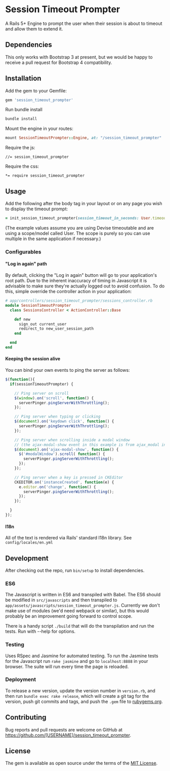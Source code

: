 # Session Timeout Prompter

A Rails 5+ Engine to prompt the user when their session is about to timeout and allow them to extend it.

## Dependencies

This only works with Bootstrap 3 at present, but we would be happy to receive a pull request for Bootstrap 4 compatibility.

## Installation

Add the gem to your Gemfile:

```ruby
gem 'session_timeout_prompter'
```

Run bundle install

```ruby
bundle install
```

Mount the engine in your routes:

```ruby
mount SessionTimeoutPrompter::Engine, at: "/session_timeout_prompter"
```

Require the js:

```
//= session_timeout_prompter
```

Require the css:

```
*= require session_timeout_prompter
```

## Usage

Add the following after the body tag in your layout or on any page you wish to display the timeout prompt:

```ruby
= init_session_timeout_prompter(session_timeout_in_seconds: User.timeout_in.to_i, seconds_to_warn_before_timeout: 305, scope: :user)
```
(The example values assume you are using Devise timeoutable and are using a scope/model called User. The scope is purely so you can use multiple in the same application if necessary.)


### Configurables

#### "Log in again" path
By default, clicking the "Log in again" button will go to your application's root path. Due to the inherent inaccuracy of timing in Javascript it is advisable to  make sure they're actually logged out to avoid confusion. To do this, simple override the controller action in your application:

```ruby
# app/controllers/session_timeout_prompter/sessions_controller.rb
module SessionTimeoutPrompter
  class SessionsController < ActionController::Base

    def new
      sign_out current_user
      redirect_to new_user_session_path
    end

  end
end
```

#### Keeping the session alive
You can bind your own events to ping the server as follows:

```javascript
$(function(){
  if(sessionTimeoutPrompter) {

    // Ping server on scroll
    $(window).on('scroll', function() {
      serverPinger.pingServerWithThrottling();
    });

    // Ping server when typing or clicking
    $(document).on('keydown click', function() {
      serverPinger.pingServerWithThrottling();
    });

    // Ping server when scrolling inside a modal window
    // (the ajax-modal-show event in this example is from ajax_modal in the epiJs gem)
    $(document).on('ajax-modal-show', function() {
      $('#modalWindow').scroll( function() {
        serverPinger.pingServerWithThrottling();
      });
    });

    // Ping server when a key is pressed in CKEditor
    CKEDITOR.on('instanceCreated', function(e) {
      e.editor.on('change', function() {
        serverPinger.pingServerWithThrottling();
      });
    });

  }
});
```

#### I18n
All of the text is rendered via Rails' standard I18n library. See `config/locales/en.yml`

## Development

After checking out the repo, run `bin/setup` to install dependencies.

### ES6

The Javascript is written in ES6 and transpiled with Babel. The ES6 should be modified in `src/javascripts` and then transpiled to `app/assets/javascripts/session_timeout_prompter.js`. Currently we don't make use of modules (we'd need webpack or similar), but this would probably be an improvement going forward to control scope.

There is a handy script `./build` that will do the transpilation and run the tests. Run with --help for options.

### Testing

Uses RSpec and Jasmine for automated testing. To run the Jasmine tests for the Javascript run `rake jasmine` and go to `localhost:8888` in your browser. The suite will run every time the page is reloaded.

### Deployment
To release a new version, update the version number in `version.rb`, and then run `bundle exec rake release`, which will create a git tag for the version, push git commits and tags, and push the `.gem` file to [rubygems.org](https://rubygems.org).

## Contributing

Bug reports and pull requests are welcome on GitHub at https://github.com/[USERNAME]/session_timeout_prompter.

## License

The gem is available as open source under the terms of the [MIT License](http://opensource.org/licenses/MIT).
